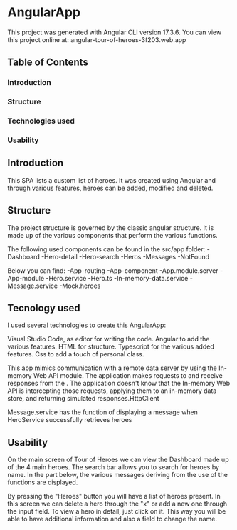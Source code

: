 # AngularApp

This project was generated with Angular CLI version 17.3.6.
You can view this project online at: angular-tour-of-heroes-3f203.web.app


## Table of Contents
### Introduction
### Structure
### Technologies used
### Usability


## Introduction

This SPA lists a custom list of heroes. It was created using Angular and through various features, heroes can be added, modified and deleted.


## Structure

The project structure is governed by the classic angular structure.
It is made up of the various components that perform the various functions.

The following used components can be found in the src/app folder:
-Dashboard
-Hero-detail
-Hero-search
-Heros
-Messages
-NotFound

Below you can find:
-App-routing
-App-component
-App.module.server
-App-module
-Hero.service
-Hero.ts
-In-memory-data.service
-Message.service
-Mock.heroes




## Tecnology used


I used several technologies to create this AngularApp:

Visual Studio Code, as editor for writing the code.
Angular to add the various features.
HTML for structure.
Typescript for the various added features.
Css to add a touch of personal class.

This app mimics communication with a remote data server by using the In-memory Web API module.
The application makes requests to and receive responses from the . The application doesn't know that the In-memory Web API is intercepting those requests, applying them to an in-memory data store, and returning simulated responses.HttpClient

Message.service has the function of displaying a message when HeroService successfully retrieves heroes


## Usability


On the main screen of Tour of Heroes we can view the Dashboard made up of the 4 main heroes.
The search bar allows you to search for heroes by name.
In the part below, the various messages deriving from the use of the functions are displayed.

By pressing the "Heroes" button you will have a list of heroes present. In this screen we can delete a hero through the "x" or add a new one through the input field.
To view a hero in detail, just click on it.
This way you will be able to have additional information and also a field to change the name.

